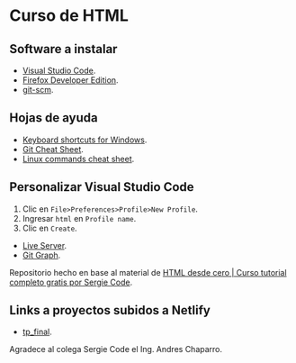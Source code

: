 # Curso de HTML

## Software a instalar

- [Visual Studio Code](https://code.visualstudio.com/Download).
- [Firefox Developer Edition](https://www.mozilla.org/en-US/firefox/developer/).
- [git-scm](https://git-scm.com/).

## Hojas de ayuda

- [Keyboard shortcuts for Windows](https://code.visualstudio.com/shortcuts/keyboard-shortcuts-windows.pdf).
- [Git Cheat Sheet](https://training.github.com/downloads/github-git-cheat-sheet.pdf).
- [Linux commands cheat sheet](https://linuxconfig.org/linux-commands-cheat-sheet).

## Personalizar Visual Studio Code

1. Clic en `File>Preferences>Profile>New Profile`.
2. Ingresar `html` en `Profile name`.
3. Clic en `Create`.

- [Live Server](https://marketplace.visualstudio.com/items?itemName=ritwickdey.LiveServer).
- [Git Graph](https://marketplace.visualstudio.com/items?itemName=mhutchie.git-graph).

Repositorio hecho en base al material de [HTML desde cero | Curso tutorial completo gratis por Sergie Code](https://www.youtube.com/watch?v=bNV6iw13Rnk).

## Links a proyectos subidos a Netlify

- [tp_final](https://lima-la-perrita-de-3-patas.netlify.app/).

Agradece al colega Sergie Code el Ing. Andres Chaparro.
